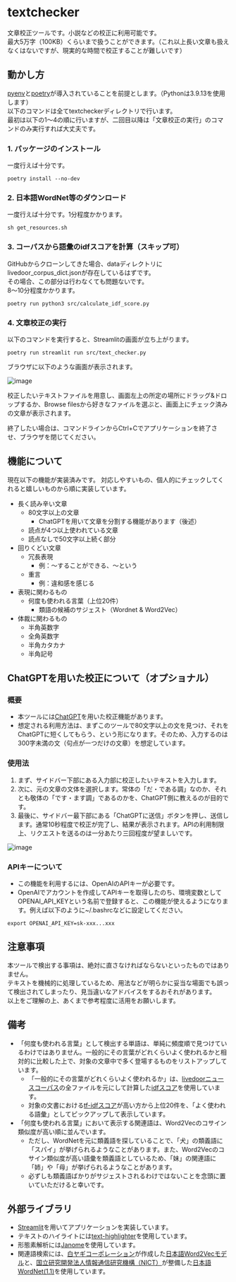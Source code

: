 # textchecker
文章校正ツールです。小説などの校正に利用可能です。  
最大5万字（100KB）くらいまで扱うことができます。（これ以上長い文章も扱えなくはないですが、現実的な時間で校正することが難しいです）

## 動かし方
[pyenv](https://github.com/pyenv/pyenv#set-up-your-shell-environment-for-pyenv)と[poetry](https://python-poetry.org/docs/)が導入されていることを前提とします。（Pythonは3.9.13を使用します）  
以下のコマンドは全てtextcheckerディレクトリで行います。  
最初は以下の1〜4の順に行いますが、二回目以降は「文章校正の実行」のコマンドのみ実行すれば大丈夫です。

### 1. パッケージのインストール
一度行えば十分です。
```
poetry install --no-dev
```

### 2. 日本語WordNet等のダウンロード
一度行えば十分です。1分程度かかります。
```
sh get_resources.sh
```

### 3. コーパスから語彙のidfスコアを計算（スキップ可）
GitHubからクローンしてきた場合、dataディレクトリにlivedoor_corpus_dict.jsonが存在しているはずです。  
その場合、この部分は行わなくても問題ないです。  
8〜10分程度かかります。
```
poetry run python3 src/calculate_idf_score.py
```

### 4. 文章校正の実行
以下のコマンドを実行すると、Streamlitの画面が立ち上がります。  
```
poetry run streamlit run src/text_checker.py
```
ブラウザに以下のような画面が表示されます。

![image](https://user-images.githubusercontent.com/50670279/230769301-caba5e1c-04b4-4530-a53e-14e2ff662968.png)  

校正したいテキストファイルを用意し、画面左上の所定の場所にドラッグ&ドロップするか、Browse filesから好きなファイルを選ぶと、画面上にチェック済みの文章が表示されます。  

終了したい場合は、コマンドラインからCtrl+Cでアプリケーションを終了させ、ブラウザを閉じてください。


## 機能について
現在以下の機能が実装済みです。 
対応しやすいもの、個人的にチェックしてくれると嬉しいものから順に実装しています。

- 長く読み辛い文章
    - 80文字以上の文章
         - ChatGPTを用いて文章を分割する機能があります（後述）
    - 読点が4つ以上使われている文章
    - 読点なしで50文字以上続く部分
- 回りくどい文章
    - 冗長表現
        - 例：〜することができる、〜という
    - 重言
        - 例：違和感を感じる
- 表現に関わるもの
    - 何度も使われる言葉（上位20件）
        - 類語の候補のサジェスト（Wordnet & Word2Vec）
- 体裁に関わるもの
    - 半角英数字
    - 全角英数字
    - 半角カタカナ
    - 半角記号


## ChatGPTを用いた校正について（オプショナル）
### 概要
- 本ツールには[ChatGPT](https://openai.com/blog/chatgpt)を用いた校正機能があります。  
- 想定される利用方法は、まずこのツールで80文字以上の文を見つけ、それをChatGPTに短くしてもらう、という形になります。そのため、入力するのは300字未満の文（句点が一つだけの文章）を想定しています。  

### 使用法
1. まず、サイドバー下部にある入力部に校正したいテキストを入力します。  
2. 次に、元の文章の文体を選択します。常体の「だ・である調」なのか、それとも敬体の「です・ます調」であるのかを、ChatGPT側に教えるのが目的です。  
3. 最後に、サイドバー最下部にある「ChatGPTに送信」ボタンを押し、送信します。通常10秒程度で校正が完了し、結果が表示されます。APIの利用制限上、リクエストを送るのは一分あたり三回程度が望ましいです。

![image](https://github.com/Syuko4omi/textchecker/assets/50670279/d5b0c2b6-e74c-41a4-a76b-7d26b4bc131f)

### APIキーについて
- この機能を利用するには、OpenAIのAPIキーが必要です。
- OpenAIでアカウントを作成してAPIキーを取得したのち、環境変数としてOPENAI_API_KEYという名前で登録すると、この機能が使えるようになります。例えば以下のように~/.bashrcなどに設定してください。
```
export OPENAI_API_KEY=sk-xxx...xxx 
```


## 注意事項
本ツールで検出する事項は、絶対に直さなければならないといったものではありません。  
テキストを機械的に処理しているため、用法などが明らかに妥当な場面でも誤って検出されてしまったり、見当違いなアドバイスをするおそれがあります。  
以上をご理解の上、あくまで参考程度に活用をお願いします。


## 備考
- 「何度も使われる言葉」として検出する単語は、単純に頻度順で見つけているわけではありません。一般的にその言葉がどれくらいよく使われるかと相対的に比較した上で、対象の文章中で多く登場するものをリストアップしています。
    - 「一般的にその言葉がどれくらいよく使われるか」は、[livedoorニュースコーパス](https://www.rondhuit.com/download.html)の全ファイルを元にして計算した[idfスコア](https://ja.wikipedia.org/wiki/Tf-idf)を使用しています。
    - 対象の文書における[tf-idfスコア](https://ja.wikipedia.org/wiki/Tf-idf)が高い方から上位20件を、「よく使われる語彙」としてピックアップして表示しています。
- 「何度も使われる言葉」において表示する関連語は、Word2Vecのコサイン類似度が高い順に並んでいます。
    - ただし、WordNetを元に類義語を探していることで、「犬」の類義語に「スパイ」が挙げられるようなことがあります。また、Word2Vecのコサイン類似度が高い語彙を類義語としているため、「妹」の関連語に「姉」や「母」が挙げられるようなことがあります。
    - 必ずしも類義語ばかりがサジェストされるわけではないことを念頭に置いていただけると幸いです。


## 外部ライブラリ
- [Streamlit](https://streamlit.io)を用いてアプリケーションを実装しています。
- テキストのハイライトには[text-highlighter](https://github.com/kevin91nl/text-highlighter)を使用しています。
- 形態素解析には[Janome](https://mocobeta.github.io/janome/)を使用しています。
- 関連語検索には、[白ヤギコーポレーション](https://shiroyagi.co.jp)が作成した[日本語Word2Vecモデル](https://aial.shiroyagi.co.jp/2017/02/japanese-word2vec-model-builder/)と、[国立研究開発法人情報通信研究機構（NICT）](https://www.nict.go.jp)が整備した[日本語WordNet(1.1)](https://bond-lab.github.io/wnja/jpn/downloads.html)を使用しています。